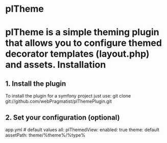 plTheme
=======
plTheme is a simple theming plugin that allows you to configure themed decorator templates (layout.php) and assets.
Installation
============
## 1. Install the plugin
To install the plugin for a symfony project just use:
    git clone git://github.com/webPragmatist/plThemePlugin.git
## 2. Set your configuration (optional)
app.yml 
    # default values
    all:
        plThemedView:
            enabled: true
            theme: default
            assetPath: theme/%theme%/%type%